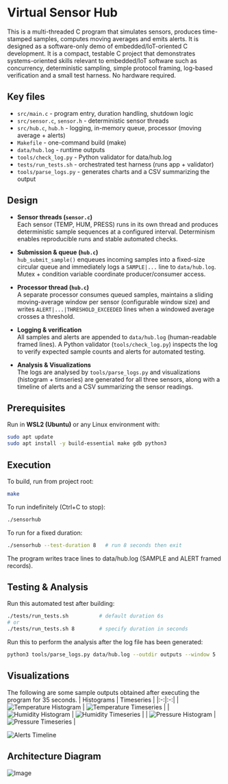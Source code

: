 # Virtual Sensor Hub

This is a multi-threaded C program that simulates sensors, produces time-stamped samples, computes moving averages and emits alerts. It is designed as a software-only demo of embedded/IoT-oriented C development. It is a compact, testable C project that demonstrates systems-oriented skills relevant to embedded/IoT software such as concurrency, deterministic sampling, simple protocol framing, log-based verification and a small test harness. No hardware required.

## Key files
- `src/main.c` - program entry, duration handling, shutdown logic
- `src/sensor.c`, `sensor.h` - deterministic sensor threads
- `src/hub.c`, `hub.h` - logging, in-memory queue, processor (moving average + alerts)
- `Makefile` - one-command build (make)
- `data/hub.log` - runtime outputs
- `tools/check_log.py` - Python validator for data/hub.log
- `tests/run_tests.sh` - orchestrated test harness (runs app + validator)
- `tools/parse_logs.py` - generates charts and a CSV summarizing the output


## Design
- **Sensor threads (`sensor.c`)**  
  Each sensor (TEMP, HUM, PRESS) runs in its own thread and produces deterministic sample sequences at a configured interval. Determinism enables reproducible runs and stable automated checks.

- **Submission & queue (`hub.c`)**  
  `hub_submit_sample()` enqueues incoming samples into a fixed-size circular queue and immediately logs a `SAMPLE|...` line to `data/hub.log`. Mutex + condition variable coordinate producer/consumer access.

- **Processor thread (`hub.c`)**  
  A separate processor consumes queued samples, maintains a sliding moving-average window per sensor (configurable window size) and writes `ALERT|...|THRESHOLD_EXCEEDED` lines when a windowed average crosses a threshold.

- **Logging & verification**  
  All samples and alerts are appended to `data/hub.log` (human-readable framed lines). A Python validator (`tools/check_log.py`) inspects the log to verify expected sample counts and alerts for automated testing.

- **Analysis & Visualizations**  
  The logs are analysed by `tools/parse_logs.py` and visualizations (histogram + timseries) are generated for all three sensors, along with a timeline of alerts and a CSV summarizing the sensor readings.

## Prerequisites
Run in **WSL2 (Ubuntu)** or any Linux environment with:
```bash
sudo apt update
sudo apt install -y build-essential make gdb python3
```

## Execution
To build, run from project root:
```bash
make
```

To run indefinitely (Ctrl+C to stop):
```bash
./sensorhub
```

To run for a fixed duration:
```bash
./sensorhub --test-duration 8   # run 8 seconds then exit
```

The program writes trace lines to data/hub.log (SAMPLE and ALERT framed records).

## Testing & Analysis
Run this automated test after building:
```bash
./tests/run_tests.sh          # default duration 6s
# or
./tests/run_tests.sh 8        # specify duration in seconds
```

Run this to perform the analysis after the log file has been generated:
```bash
python3 tools/parse_logs.py data/hub.log --outdir outputs --window 5
```

## Visualizations
The following are some sample outputs obtained after executing the program for 35 seconds.
| Histograms | Timeseries |
|:-:|:-:|
| ![Temperature Histogram](https://github.com/user-attachments/assets/0cca0a12-be54-4113-ba74-2908ce29846b) | ![Temperature Timeseries](https://github.com/user-attachments/assets/3d94f572-7b07-4e85-ac2a-6194163b431b) |
| ![Humidity Histogram](https://github.com/user-attachments/assets/d84cdae0-f63f-4438-9a3d-2fa937241607) | ![Humidity Timeseries](https://github.com/user-attachments/assets/ed9d9900-b7d7-4635-aab4-21ea25275e7b) |
| ![Pressure Histogram](https://github.com/user-attachments/assets/7cb4e5ce-7925-4258-8271-3fc43d604fc4) | ![Pressure Timeseries](https://github.com/user-attachments/assets/9f842e65-4c93-4033-9b43-ebe1b5561d53) |

![Alerts Timeline](https://github.com/user-attachments/assets/645daf58-381a-490d-ac4e-a5dbcfe4ee73)

## Architecture Diagram

![Image](https://github.com/user-attachments/assets/2aff52fe-90f5-4860-80a2-274cbbff721f)